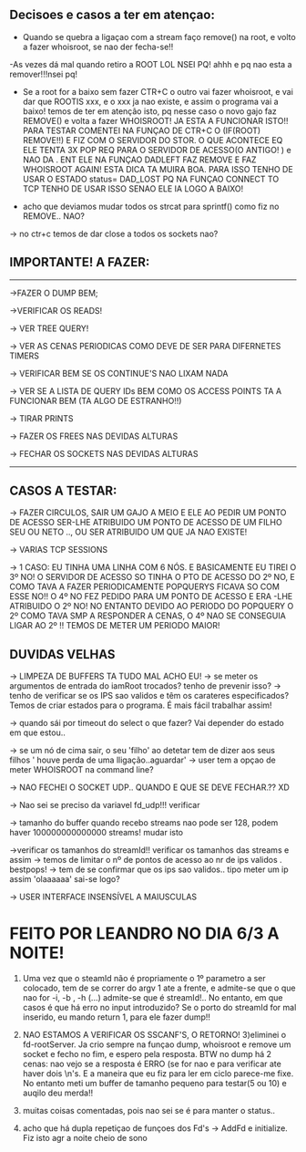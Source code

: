 




## Decisoes e casos a ter em atençao:

- Quando se quebra a ligaçao com a stream faço remove() na root, e volto a fazer whoisroot, se nao der fecha-se!!

-As vezes dá mal quando retiro a ROOT LOL NSEI PQ! ahhh e pq nao esta a remover!!!nsei pq!

- Se a root for a baixo sem fazer CTR+C o outro vai fazer whoisroot, e vai dar que ROOTIS xxx, e o xxx ja nao existe, e assim o programa vai a baixo! temos de ter em atenção isto, pq nesse caso o novo gajo faz REMOVE()  e volta a fazer WHOISROOT! 
JA ESTA  A FUNCIONAR ISTO!! PARA TESTAR COMENTEI NA FUNÇAO DE CTR+C O (IF(ROOT) REMOVE!!) E FIZ COM O SERVIDOR DO STOR. O QUE ACONTECE EQ ELE TENTA 3X POP REQ PARA O SERVIDOR DE ACESSO(O ANTIGO! ) e NAO DA . ENT ELE NA FUNÇAO DADLEFT FAZ REMOVE E FAZ WHOISROOT AGAIN! ESTA DICA TA MUIRA BOA. PARA ISSO TENHO DE USAR O ESTADO status= DAD_LOST PQ NA FUNÇAO CONNECT TO TCP TENHO DE USAR ISSO SENAO ELE IA LOGO A BAIXO!

- acho que deviamos mudar todos os strcat para sprintf() como fiz no REMOVE.. NAO?


-> no ctr+c temos de dar close a todos os sockets nao?


## IMPORTANTE! A FAZER:
------------------------------------------------------------------------------------
->FAZER O DUMP BEM;

->VERIFICAR OS READS!

-> VER TREE QUERY!

-> VER AS CENAS PERIODICAS COMO DEVE DE SER PARA DIFERNETES TIMERS

-> VERIFICAR BEM SE OS CONTINUE'S NAO LIXAM NADA

-> VER SE A LISTA DE QUERY IDs BEM COMO OS ACCESS POINTS TA A FUNCIONAR BEM (TA ALGO DE ESTRANHO!!)

-> TIRAR PRINTS

-> FAZER OS FREES NAS DEVIDAS ALTURAS

-> FECHAR OS SOCKETS NAS DEVIDAS ALTURAS

------------------------------------------------------------------

## CASOS A TESTAR:
-> FAZER CIRCULOS, SAIR UM GAJO A MEIO E ELE AO PEDIR UM PONTO DE ACESSO SER-LHE ATRIBUIDO UM PONTO DE ACESSO DE UM FILHO SEU OU NETO .., OU SER ATRIBUIDO UM QUE JA NAO EXISTE!

-> VARIAS TCP SESSIONS

-> 1 CASO: EU TINHA UMA LINHA COM 6 NÓS.  E BASICAMENTE EU TIREI O 3º NO! O SERVIDOR DE ACESSO SO TINHA O PTO DE ACESSO DO 2º NO, E COMO TAVA A FAZER PERIODICAMENTE POPQUERYS FICAVA SO COM ESSE NO!! O 4º NO FEZ PEDIDO PARA UM PONTO DE ACESSO E ERA -LHE ATRIBUIDO O 2º NO! NO ENTANTO DEVIDO AO PERIODO DO POPQUERY O 2º COMO TAVA SMP A RESPONDER A CENAS, O 4º NAO SE CONSEGUIA LIGAR AO 2º !! TEMOS DE METER UM PERIODO MAIOR!






























## DUVIDAS VELHAS

-> LIMPEZA DE BUFFERS TA TUDO MAL ACHO EU!
-> se meter os argumentos de entrada do iamRoot trocados? tenho de prevenir isso?
-> tenho de verificar se os IPS sao validos e têm os carateres especificados?
Temos de criar estados para o programa. É mais fácil trabalhar assim!

-> quando sái por timeout do select o que fazer? Vai depender do estado em que estou..

-> se um nó de cima sair, o seu 'filho' ao detetar tem de dizer aos seus filhos ' houve perda de uma lligação..aguardar'
 -> user tem a opçao de meter WHOISROOT na command line? 

-> NAO FECHEI O SOCKET UDP.. QUANDO E QUE SE DEVE FECHAR.?? XD

-> Nao sei se preciso da variavel fd_udp!!! verificar

-> tamanho do buffer quando recebo streams nao pode ser 128, podem haver 100000000000000 streams! mudar isto

->verificar os tamanhos do streamId!! verificar os tamanhos das streams e assim
-> temos de limitar o nº de pontos de acesso ao nr de ips validos  . bestpops!
-> tem de se confirmar que os ips sao validos.. tipo meter um ip assim 'olaaaaaa' sai-se logo?

-> USER INTERFACE INSENSÍVEL A MAIUSCULAS

# FEITO POR LEANDRO NO DIA 6/3 A NOITE!
1) Uma vez que o steamId não é propriamente o 1º parametro a ser colocado, tem de se correr do argv 1 ate a frente, e admite-se que o que nao for -i, -b , -h (...) admite-se que é streamId!.. No entanto, em que casos é que há erro no input introduzido? Se o porto do streamId for mal inserido, eu mando return 1, para ele fazer dump!!

2) NAO ESTAMOS A VERIFICAR OS SSCANF'S, O RETORNO!
3)eliminei o fd-rootServer. Ja crio sempre na funçao dump, whoisroot e remove um socket e fecho no fim, e espero pela resposta. BTW no dump há 2 cenas: nao vejo se a resposta é ERRO (se for nao e para verificar ate haver dois \n's. E a maneira que eu fiz para ler em ciclo parece-me fixe. No entanto meti um buffer de tamanho pequeno para testar(5 ou 10) e auqilo deu merda!!

4) muitas coisas comentadas, pois nao sei se é para manter o status..
5) acho que há dupla repetiçao de funçoes dos Fd's -> AddFd e initialize. 
Fiz isto agr a noite cheio de sono
